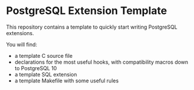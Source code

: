 PostgreSQL Extension Template
=============================

This repository contains a template to quickly start writing PostgreSQL
extensions.

You will find:

- a template C source file
- declarations for the most useful hooks, with compatibility macros down to
  PostgreSQL 10
- a template SQL extension
- a template Makefile with some useful rules
